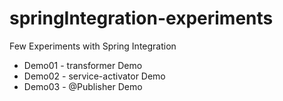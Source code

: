 springIntegration-experiments
=============================
Few Experiments with Spring Integration

* Demo01 - transformer Demo
* Demo02 - service-activator Demo
* Demo03 - @Publisher Demo
